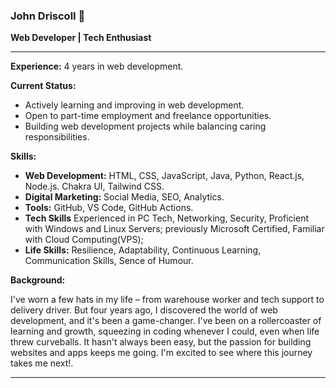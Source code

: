 ### John Driscoll 👋

**Web Developer | Tech Enthusiast**

---

**Experience:** 4 years in web development.

**Current Status:**
- Actively learning and improving in web development.
- Open to part-time employment and freelance opportunities.
- Building web development projects while balancing caring responsibilities.

**Skills:**
- **Web Development:** HTML, CSS, JavaScript, Java, Python, React.js, Node.js. Chakra UI, Tailwind CSS.
- **Digital Marketing:** Social Media, SEO, Analytics. 
- **Tools:** GitHub, VS Code, GitHub Actions.
- **Tech Skills** Experienced in PC Tech, Networking, Security, Proficient with Windows and Linux Servers; previously Microsoft Certified, Familiar with Cloud Computing(VPS);
- **Life Skills:** Resilience, Adaptability, Continuous Learning, Communication Skills, Sence of Humour.

**Background:**

I've worn a few hats in my life – from warehouse worker and tech support to delivery driver.  But four years ago, I discovered the world of web development, and it's been a game-changer. I've been on a rollercoaster of learning and growth, squeezing in coding whenever I could, even when life threw curveballs.  It hasn't always been easy, but the passion for building websites and apps keeps me going. I'm excited to see where this journey takes me next!.

---
